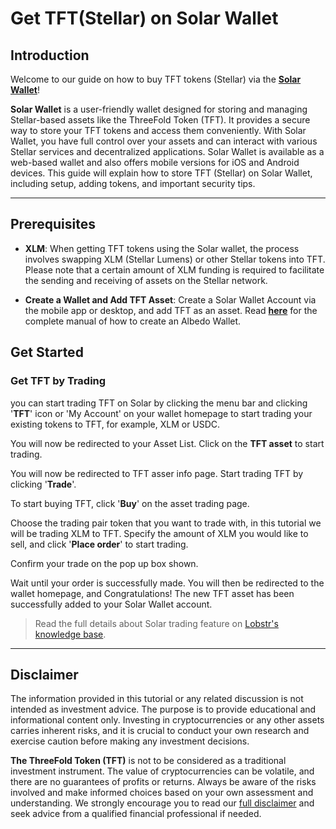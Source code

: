 <h1> Get TFT(Stellar) on Solar Wallet </h1>


## Introduction

Welcome to our guide on how to buy TFT tokens (Stellar) via the [**Solar Wallet**](https://solarwallet.io/)! 

**Solar Wallet** is a user-friendly wallet designed for storing and managing Stellar-based assets like the ThreeFold Token (TFT). It provides a secure way to store your TFT tokens and access them conveniently. With Solar Wallet, you have full control over your assets and can interact with various Stellar services and decentralized applications.  Solar Wallet is available as a web-based wallet and also offers mobile versions for iOS and Android devices. This guide will explain how to store TFT (Stellar) on Solar Wallet, including setup, adding tokens, and important security tips.
***
## Prerequisites

- **XLM**: When getting TFT tokens using the Solar wallet, the process involves swapping XLM (Stellar Lumens) or other Stellar tokens into TFT. Please note that a certain amount of XLM funding is required to facilitate the sending and receiving of assets on the Stellar network.

- **Create a Wallet and Add TFT Asset**: Create a Solar Wallet Account via the mobile app or desktop, and add TFT as an asset. Read [**here**](../storing_tft/storing_tft.md) for the complete manual of how to create an Albedo Wallet.

## Get Started

### Get TFT by Trading 

 you can start trading TFT on Solar by clicking the menu bar and clicking '**TFT**' icon or 'My Account' on your wallet homepage to start trading your existing tokens to TFT, for example, XLM or USDC.

You will now be redirected to your Asset List. Click on the **TFT asset** to start trading.

You will now be redirected to TFT asser info page. Start trading TFT by clicking '**Trade**'.

To start buying TFT, click '**Buy**' on the asset trading page.

Choose the trading pair token that you want to trade with, in this tutorial we will be trading XLM to TFT. Specify the amount of XLM you would like to sell, and click '**Place order**' to start trading.

Confirm your trade on the pop up box shown.

Wait until your order is successfully made. You will then be redirected to the wallet homepage, and Congratulations! The new TFT asset has been successfully added to your Solar Wallet account.

> Read the full details about Solar trading feature on [Lobstr's knowledge base](https://docs.solarwallet.io/guide/08-dex.html#trade-view).
***
## Disclaimer

The information provided in this tutorial or any related discussion is not intended as investment advice. The purpose is to provide educational and informational content only. Investing in cryptocurrencies or any other assets carries inherent risks, and it is crucial to conduct your own research and exercise caution before making any investment decisions. 

**The ThreeFold Token (TFT)** is not to be considered as a traditional investment instrument. The value of cryptocurrencies can be volatile, and there are no guarantees of profits or returns. Always be aware of the risks involved and make informed choices based on your own assessment and understanding. We strongly encourage you to read our [full disclaimer](https://library.threefold.me/info/legal/#/legal__disclaimer) and seek advice from a qualified financial professional if needed.